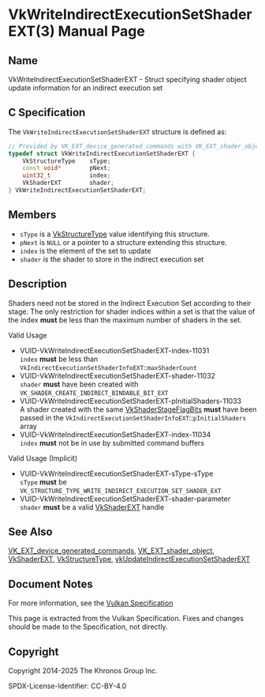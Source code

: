 # VkWriteIndirectExecutionSetShaderEXT(3) Manual Page

## Name

VkWriteIndirectExecutionSetShaderEXT - Struct specifying shader object update information for an indirect execution set



## [](#_c_specification)C Specification

The `VkWriteIndirectExecutionSetShaderEXT` structure is defined as:

```c++
// Provided by VK_EXT_device_generated_commands with VK_EXT_shader_object
typedef struct VkWriteIndirectExecutionSetShaderEXT {
    VkStructureType    sType;
    const void*        pNext;
    uint32_t           index;
    VkShaderEXT        shader;
} VkWriteIndirectExecutionSetShaderEXT;
```

## [](#_members)Members

- `sType` is a [VkStructureType](https://registry.khronos.org/vulkan/specs/latest/man/html/VkStructureType.html) value identifying this structure.
- `pNext` is `NULL` or a pointer to a structure extending this structure.
- `index` is the element of the set to update
- `shader` is the shader to store in the indirect execution set

## [](#_description)Description

Shaders need not be stored in the Indirect Execution Set according to their stage. The only restriction for shader indices within a set is that the value of the index **must** be less than the maximum number of shaders in the set.

Valid Usage

- [](#VUID-VkWriteIndirectExecutionSetShaderEXT-index-11031)VUID-VkWriteIndirectExecutionSetShaderEXT-index-11031  
  `index` **must** be less than `VkIndirectExecutionSetShaderInfoEXT`::`maxShaderCount`
- [](#VUID-VkWriteIndirectExecutionSetShaderEXT-shader-11032)VUID-VkWriteIndirectExecutionSetShaderEXT-shader-11032  
  `shader` **must** have been created with `VK_SHADER_CREATE_INDIRECT_BINDABLE_BIT_EXT`
- [](#VUID-VkWriteIndirectExecutionSetShaderEXT-pInitialShaders-11033)VUID-VkWriteIndirectExecutionSetShaderEXT-pInitialShaders-11033  
  A shader created with the same [VkShaderStageFlagBits](https://registry.khronos.org/vulkan/specs/latest/man/html/VkShaderStageFlagBits.html) **must** have been passed in the `VkIndirectExecutionSetShaderInfoEXT`::`pInitialShaders` array
- [](#VUID-VkWriteIndirectExecutionSetShaderEXT-index-11034)VUID-VkWriteIndirectExecutionSetShaderEXT-index-11034  
  `index` **must** not be in use by submitted command buffers

Valid Usage (Implicit)

- [](#VUID-VkWriteIndirectExecutionSetShaderEXT-sType-sType)VUID-VkWriteIndirectExecutionSetShaderEXT-sType-sType  
  `sType` **must** be `VK_STRUCTURE_TYPE_WRITE_INDIRECT_EXECUTION_SET_SHADER_EXT`
- [](#VUID-VkWriteIndirectExecutionSetShaderEXT-shader-parameter)VUID-VkWriteIndirectExecutionSetShaderEXT-shader-parameter  
  `shader` **must** be a valid [VkShaderEXT](https://registry.khronos.org/vulkan/specs/latest/man/html/VkShaderEXT.html) handle

## [](#_see_also)See Also

[VK\_EXT\_device\_generated\_commands](https://registry.khronos.org/vulkan/specs/latest/man/html/VK_EXT_device_generated_commands.html), [VK\_EXT\_shader\_object](https://registry.khronos.org/vulkan/specs/latest/man/html/VK_EXT_shader_object.html), [VkShaderEXT](https://registry.khronos.org/vulkan/specs/latest/man/html/VkShaderEXT.html), [VkStructureType](https://registry.khronos.org/vulkan/specs/latest/man/html/VkStructureType.html), [vkUpdateIndirectExecutionSetShaderEXT](https://registry.khronos.org/vulkan/specs/latest/man/html/vkUpdateIndirectExecutionSetShaderEXT.html)

## [](#_document_notes)Document Notes

For more information, see the [Vulkan Specification](https://registry.khronos.org/vulkan/specs/latest/html/vkspec.html#VkWriteIndirectExecutionSetShaderEXT)

This page is extracted from the Vulkan Specification. Fixes and changes should be made to the Specification, not directly.

## [](#_copyright)Copyright

Copyright 2014-2025 The Khronos Group Inc.

SPDX-License-Identifier: CC-BY-4.0